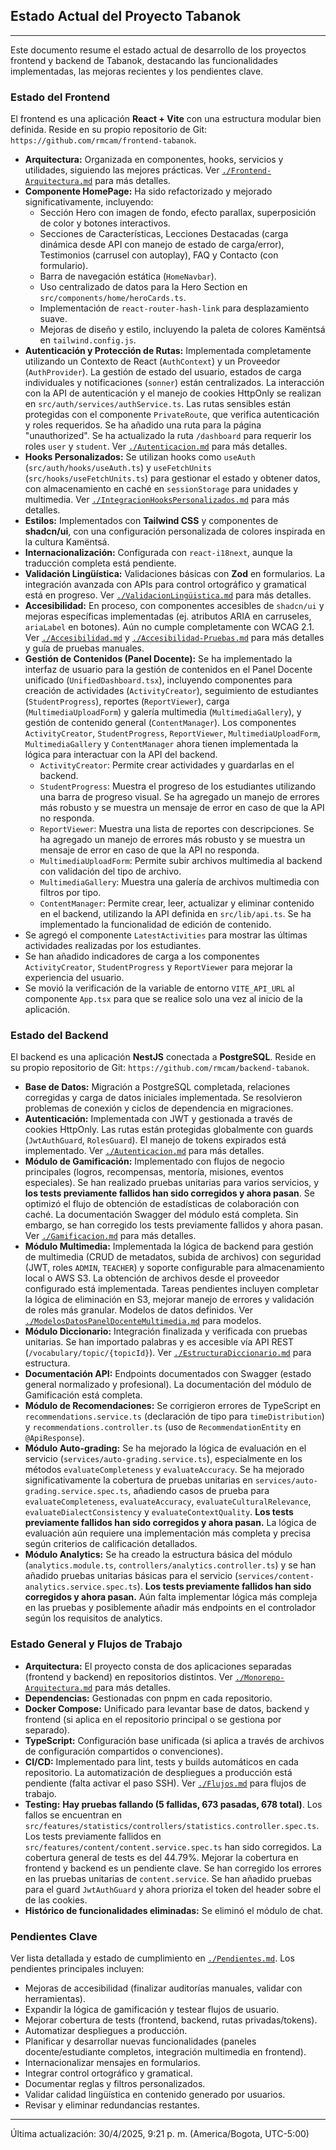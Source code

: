 ## Estado Actual del Proyecto Tabanok

---

Este documento resume el estado actual de desarrollo de los proyectos frontend y backend de Tabanok, destacando las funcionalidades implementadas, las mejoras recientes y los pendientes clave.

### Estado del Frontend

El frontend es una aplicación **React + Vite** con una estructura modular bien definida. Reside en su propio repositorio de Git: `https://github.com/rmcam/frontend-tabanok`.

*   **Arquitectura:** Organizada en componentes, hooks, servicios y utilidades, siguiendo las mejores prácticas. Ver [`./Frontend-Arquitectura.md`](./Frontend-Arquitectura.md) para más detalles.
*   **Componente HomePage:** Ha sido refactorizado y mejorado significativamente, incluyendo:
    *   Sección Hero con imagen de fondo, efecto parallax, superposición de color y botones interactivos.
    *   Secciones de Características, Lecciones Destacadas (carga dinámica desde API con manejo de estado de carga/error), Testimonios (carrusel con autoplay), FAQ y Contacto (con formulario).
    *   Barra de navegación estática (`HomeNavbar`).
    *   Uso centralizado de datos para la Hero Section en `src/components/home/heroCards.ts`.
    *   Implementación de `react-router-hash-link` para desplazamiento suave.
    *   Mejoras de diseño y estilo, incluyendo la paleta de colores Kamëntsá en `tailwind.config.js`.
*   **Autenticación y Protección de Rutas:** Implementada completamente utilizando un Contexto de React (`AuthContext`) y un Proveedor (`AuthProvider`). La gestión de estado del usuario, estados de carga individuales y notificaciones (`sonner`) están centralizados. La interacción con la API de autenticación y el manejo de cookies HttpOnly se realizan en `src/auth/services/authService.ts`. Las rutas sensibles están protegidas con el componente `PrivateRoute`, que verifica autenticación y roles requeridos. Se ha añadido una ruta para la página "unauthorized". Se ha actualizado la ruta `/dashboard` para requerir los roles `user` y `student`. Ver [`./Autenticacion.md`](./Autenticacion.md) para más detalles.
*   **Hooks Personalizados:** Se utilizan hooks como `useAuth` (`src/auth/hooks/useAuth.ts`) y `useFetchUnits` (`src/hooks/useFetchUnits.ts`) para gestionar el estado y obtener datos, con almacenamiento en caché en `sessionStorage` para unidades y multimedia. Ver [`./IntegracionHooksPersonalizados.md`](./IntegracionHooksPersonalizados.md) para más detalles.
*   **Estilos:** Implementados con **Tailwind CSS** y componentes de **shadcn/ui**, con una configuración personalizada de colores inspirada en la cultura Kamëntsá.
*   **Internacionalización:** Configurada con `react-i18next`, aunque la traducción completa está pendiente.
*   **Validación Lingüística:** Validaciones básicas con **Zod** en formularios. La integración avanzada con APIs para control ortográfico y gramatical está en progreso. Ver [`./ValidacionLingüistica.md`](./ValidacionLingüistica.md) para más detalles.
*   **Accesibilidad:** En proceso, con componentes accesibles de `shadcn/ui` y mejoras específicas implementadas (ej. atributos ARIA en carruseles, `ariaLabel` en botones). Aún no cumple completamente con WCAG 2.1. Ver [`./Accesibilidad.md`](./Accesibilidad.md) y [`./Accesibilidad-Pruebas.md`](./Accesibilidad-Pruebas.md) para más detalles y guía de pruebas manuales.
*   **Gestión de Contenidos (Panel Docente):** Se ha implementado la interfaz de usuario para la gestión de contenidos en el Panel Docente unificado (`UnifiedDashboard.tsx`), incluyendo componentes para creación de actividades (`ActivityCreator`), seguimiento de estudiantes (`StudentProgress`), reportes (`ReportViewer`), carga (`MultimediaUploadForm`) y galería multimedia (`MultimediaGallery`), y gestión de contenido general (`ContentManager`). Los componentes `ActivityCreator`, `StudentProgress`, `ReportViewer`, `MultimediaUploadForm`, `MultimediaGallery` y `ContentManager` ahora tienen implementada la lógica para interactuar con la API del backend.
    *   `ActivityCreator`: Permite crear actividades y guardarlas en el backend.
    *   `StudentProgress`: Muestra el progreso de los estudiantes utilizando una barra de progreso visual. Se ha agregado un manejo de errores más robusto y se muestra un mensaje de error en caso de que la API no responda.
    *   `ReportViewer`: Muestra una lista de reportes con descripciones. Se ha agregado un manejo de errores más robusto y se muestra un mensaje de error en caso de que la API no responda.
    *   `MultimediaUploadForm`: Permite subir archivos multimedia al backend con validación del tipo de archivo.
    *   `MultimediaGallery`: Muestra una galería de archivos multimedia con filtros por tipo.
    *   `ContentManager`: Permite crear, leer, actualizar y eliminar contenido en el backend, utilizando la API definida en `src/lib/api.ts`. Se ha implementado la funcionalidad de edición de contenido.
*   Se agregó el componente `LatestActivities` para mostrar las últimas actividades realizadas por los estudiantes.
*   Se han añadido indicadores de carga a los componentes `ActivityCreator`, `StudentProgress` y `ReportViewer` para mejorar la experiencia del usuario.
*   Se movió la verificación de la variable de entorno `VITE_API_URL` al componente `App.tsx` para que se realice solo una vez al inicio de la aplicación.

### Estado del Backend

El backend es una aplicación **NestJS** conectada a **PostgreSQL**. Reside en su propio repositorio de Git: `https://github.com/rmcam/backend-tabanok`.

*   **Base de Datos:** Migración a PostgreSQL completada, relaciones corregidas y carga de datos iniciales implementada. Se resolvieron problemas de conexión y ciclos de dependencia en migraciones.
*   **Autenticación:** Implementada con JWT y gestionada a través de cookies HttpOnly. Las rutas están protegidas globalmente con guards (`JwtAuthGuard`, `RolesGuard`). El manejo de tokens expirados está implementado. Ver [`./Autenticacion.md`](./Autenticacion.md) para más detalles.
*   **Módulo de Gamificación:** Implementado con flujos de negocio principales (logros, recompensas, mentoría, misiones, eventos especiales). Se han realizado pruebas unitarias para varios servicios, y **los tests previamente fallidos han sido corregidos y ahora pasan**. Se optimizó el flujo de obtención de estadísticas de colaboración con caché. La documentación Swagger del módulo está completa. Sin embargo, se han corregido los tests previamente fallidos y ahora pasan. Ver [`./Gamificacion.md`](./Gamificacion.md) para más detalles.
*   **Módulo Multimedia:** Implementada la lógica de backend para gestión de multimedia (CRUD de metadatos, subida de archivos) con seguridad (JWT, roles `ADMIN`, `TEACHER`) y soporte configurable para almacenamiento local o AWS S3. La obtención de archivos desde el proveedor configurado está implementada. Tareas pendientes incluyen completar la lógica de eliminación en S3, mejorar manejo de errores y validación de roles más granular. Modelos de datos definidos. Ver [`./ModelosDatosPanelDocenteMultimedia.md`](./ModelosDatosPanelDocenteMultimedia.md) para modelos.
*   **Módulo Diccionario:** Integración finalizada y verificada con pruebas unitarias. Se han importado palabras y es accesible vía API REST (`/vocabulary/topic/{topicId}`). Ver [`./EstructuraDiccionario.md`](./EstructuraDiccionario.md) para estructura.
*   **Documentación API:** Endpoints documentados con Swagger (estado general normalizado y profesional). La documentación del módulo de Gamificación está completa.
*   **Módulo de Recomendaciones:** Se corrigieron errores de TypeScript en `recommendations.service.ts` (declaración de tipo para `timeDistribution`) y `recommendations.controller.ts` (uso de `RecommendationEntity` en `@ApiResponse`).
*   **Módulo Auto-grading:** Se ha mejorado la lógica de evaluación en el servicio (`services/auto-grading.service.ts`), especialmente en los métodos `evaluateCompleteness` y `evaluateAccuracy`. Se ha mejorado significativamente la cobertura de pruebas unitarias en `services/auto-grading.service.spec.ts`, añadiendo casos de prueba para `evaluateCompleteness`, `evaluateAccuracy`, `evaluateCulturalRelevance`, `evaluateDialectConsistency` y `evaluateContextQuality`. **Los tests previamente fallidos han sido corregidos y ahora pasan.** La lógica de evaluación aún requiere una implementación más completa y precisa según criterios de calificación detallados.
*   **Módulo Analytics:** Se ha creado la estructura básica del módulo (`analytics.module.ts`, `controllers/analytics.controller.ts`) y se han añadido pruebas unitarias básicas para el servicio (`services/content-analytics.service.spec.ts`). **Los tests previamente fallidos han sido corregidos y ahora pasan.** Aún falta implementar lógica más compleja en las pruebas y posiblemente añadir más endpoints en el controlador según los requisitos de analytics.

### Estado General y Flujos de Trabajo

*   **Arquitectura:** El proyecto consta de dos aplicaciones separadas (frontend y backend) en repositorios distintos. Ver [`./Monorepo-Arquitectura.md`](./Monorepo-Arquitectura.md) para más detalles.
*   **Dependencias:** Gestionadas con pnpm en cada repositorio.
*   **Docker Compose:** Unificado para levantar base de datos, backend y frontend (si aplica en el repositorio principal o se gestiona por separado).
*   **TypeScript:** Configuración base unificada (si aplica a través de archivos de configuración compartidos o convenciones).
*   **CI/CD:** Implementado para lint, tests y builds automáticos en cada repositorio. La automatización de despliegues a producción está pendiente (falta activar el paso SSH). Ver [`./Flujos.md`](./Flujos.md) para flujos de trabajo.
*   **Testing:** **Hay pruebas fallando (5 fallidas, 673 pasadas, 678 total)**. Los fallos se encuentran en `src/features/statistics/controllers/statistics.controller.spec.ts`. Los tests previamente fallidos en `src/features/content/content.service.spec.ts` han sido corregidos. La cobertura general de tests es del 44.79%. Mejorar la cobertura en frontend y backend es un pendiente clave. Se han corregido los errores en las pruebas unitarias de `content.service`. Se han añadido pruebas para el guard `JwtAuthGuard` y ahora prioriza el token del header sobre el de las cookies.
*   **Histórico de funcionalidades eliminadas:** Se eliminó el módulo de chat.

### Pendientes Clave

Ver lista detallada y estado de cumplimiento en [`./Pendientes.md`](./Pendientes.md). Los pendientes principales incluyen:

*   Mejoras de accesibilidad (finalizar auditorías manuales, validar con herramientas).
*   Expandir la lógica de gamificación y testear flujos de usuario.
*   Mejorar cobertura de tests (frontend, backend, rutas privadas/tokens).
*   Automatizar despliegues a producción.
*   Planificar y desarrollar nuevas funcionalidades (paneles docente/estudiante completos, integración multimedia en frontend).
*   Internacionalizar mensajes en formularios.
*   Integrar control ortográfico y gramatical.
*   Documentar reglas y filtros personalizados.
*   Validar calidad lingüística en contenido generado por usuarios.
*   Revisar y eliminar redundancias restantes.

---

Última actualización: 30/4/2025, 9:21 p. m. (America/Bogota, UTC-5:00)
